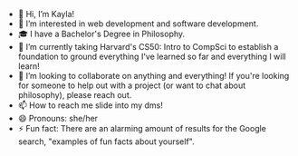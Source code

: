 - 👋 Hi, I’m Kayla! 
- 👀 I’m interested in web development and software development.
- 🎓 I have a Bachelor's Degree in Philosophy. 
- 🌱 I’m currently taking Harvard's CS50: Intro to CompSci to establish a foundation to ground everything I've learned so far and everything I will learn! 
- 💞️ I’m looking to collaborate on anything and everything! If you're looking for someone to help out with a project (or want to chat about philosophy), please reach out. 
- 📫 How to reach me slide into my dms!
- 😄 Pronouns: she/her
- ⚡ Fun fact: There are an alarming amount of results for the Google search, "examples of fun facts about yourself".

<!---
urkweenkayla/urkweenkayla is a ✨ special ✨ repository because its `README.md` (this file) appears on your GitHub profile.
You can click the Preview link to take a look at your changes.
--->
